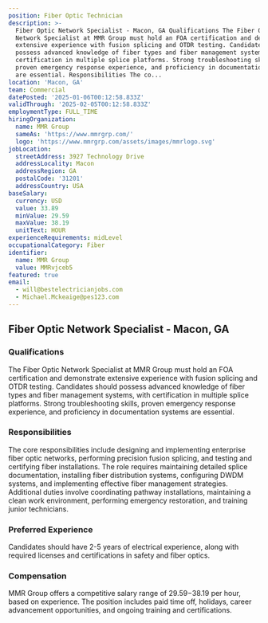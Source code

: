 ```yaml
---
position: Fiber Optic Technician
description: >-
  Fiber Optic Network Specialist - Macon, GA Qualifications The Fiber Optic
  Network Specialist at MMR Group must hold an FOA certification and demonstrate
  extensive experience with fusion splicing and OTDR testing. Candidates should
  possess advanced knowledge of fiber types and fiber management systems, with
  certification in multiple splice platforms. Strong troubleshooting skills,
  proven emergency response experience, and proficiency in documentation systems
  are essential. Responsibilities The co...
location: 'Macon, GA'
team: Commercial
datePosted: '2025-01-06T00:12:58.833Z'
validThrough: '2025-02-05T00:12:58.833Z'
employmentType: FULL_TIME
hiringOrganization:
  name: MMR Group
  sameAs: 'https://www.mmrgrp.com/'
  logo: 'https://www.mmrgrp.com/assets/images/mmrlogo.svg'
jobLocation:
  streetAddress: 3927 Technology Drive
  addressLocality: Macon
  addressRegion: GA
  postalCode: '31201'
  addressCountry: USA
baseSalary:
  currency: USD
  value: 33.89
  minValue: 29.59
  maxValue: 38.19
  unitText: HOUR
experienceRequirements: midLevel
occupationalCategory: Fiber
identifier:
  name: MMR Group
  value: MMRvjceb5
featured: true
email:
  - will@bestelectricianjobs.com
  - Michael.Mckeaige@pes123.com
---
```




## Fiber Optic Network Specialist - Macon, GA

### Qualifications
The Fiber Optic Network Specialist at MMR Group must hold an FOA certification and demonstrate extensive experience with fusion splicing and OTDR testing. Candidates should possess advanced knowledge of fiber types and fiber management systems, with certification in multiple splice platforms. Strong troubleshooting skills, proven emergency response experience, and proficiency in documentation systems are essential.

### Responsibilities
The core responsibilities include designing and implementing enterprise fiber optic networks, performing precision fusion splicing, and testing and certifying fiber installations. The role requires maintaining detailed splice documentation, installing fiber distribution systems, configuring DWDM systems, and implementing effective fiber management strategies. Additional duties involve coordinating pathway installations, maintaining a clean work environment, performing emergency restoration, and training junior technicians.

### Preferred Experience
Candidates should have 2-5 years of electrical experience, along with required licenses and certifications in safety and fiber optics.

### Compensation
MMR Group offers a competitive salary range of $29.59-$38.19 per hour, based on experience. The position includes paid time off, holidays, career advancement opportunities, and ongoing training and certifications.

